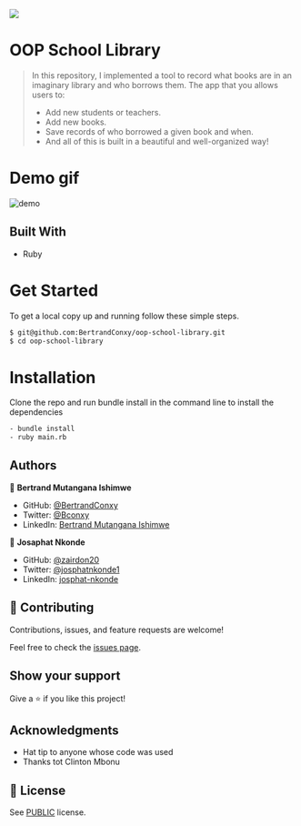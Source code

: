 ![](https://img.shields.io/badge/school-library-blue)

# OOP School Library

> In this repository, I implemented a tool to record what books are in an imaginary library and who borrows them. The app that you allows users to:
> - Add new students or teachers.
> - Add new books.
> - Save records of who borrowed a given book and when.
> - And all of this is built in a beautiful and well-organized way!


# Demo gif
![demo](https://user-images.githubusercontent.com/90222110/163357519-72e513a1-7455-43f5-b046-01a32b29556d.gif)



## Built With

- Ruby

# Get Started
To get a local copy up and running follow these simple steps.

```bash
$ git@github.com:BertrandConxy/oop-school-library.git
$ cd oop-school-library

```

# Installation
Clone the repo and run bundle install in the command line to install the dependencies

```bash
- bundle install
- ruby main.rb
```

## Authors

👤 **Bertrand Mutangana Ishimwe**

- GitHub: [@BertrandConxy](https://github.com/BertrandConxy)
- Twitter: [@Bconxy](https://twitter.com/BertrandMutanga)
- LinkedIn: [Bertrand Mutangana Ishimwe](https://www.linkedin.com/in/bertrandmutangana)

👤 **Josaphat Nkonde**

- GitHub: [@zairdon20](https://github.com/zairdon20)
- Twitter: [@josphatnkonde1](https://twitter.com/josphatnkonde1)
- LinkedIn: [josphat-nkonde](https://www.linkedin.com/in/josphat-nkonde/)


## 🤝 Contributing

Contributions, issues, and feature requests are welcome!

Feel free to check the [issues page](https://github.com/BertrandConxy/oop-school-library/issues/).

## Show your support

Give a ⭐️ if you like this project!

## Acknowledgments

- Hat tip to anyone whose code was used
- Thanks tot Clinton Mbonu

## 📝 License

See [PUBLIC](./LICENSE) license.
